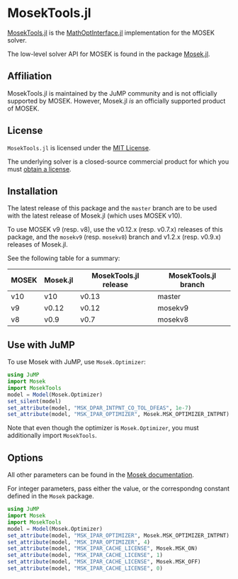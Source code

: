 # MosekTools.jl

[MosekTools.jl](https://github.com/jump-dev/MosekTools.jl) is the
[MathOptInterface.jl](https://github.com/jump-dev/MathOptInterface.jl)
implementation for the MOSEK solver.

The low-level solver API for MOSEK is found in the package [Mosek.jl](https://github.com/MOSEK/Mosek.jl).

## Affiliation

MosekTools.jl is maintained by the JuMP community and is not officially
supported by MOSEK. However, Mosek.jl _is_ an officially supported product of
MOSEK.

## License

`MosekTools.jl` is licensed under the [MIT License](https://github.com/jump-dev/MosekTools.jl/blob/master/LICENSE.md).

The underlying solver is a closed-source commercial product for which you must
[obtain a license](https://www.mosek.com).

## Installation

The latest release of this package and the `master` branch are to be used with
the latest release of Mosek.jl (which uses MOSEK v10).

To use MOSEK v9 (resp. v8), use the v0.12.x (resp. v0.7.x) releases of this
package, and the `mosekv9` (resp. `mosekv8`) branch and v1.2.x (resp. v0.9.x)
releases of Mosek.jl.

See the following table for a summary:

| MOSEK | Mosek.jl | MosekTools.jl release | MosekTools.jl branch |
|-------|----------|-----------------------|----------------------|
| v10   | v10      | v0.13                 | master               |
| v9    | v0.12    | v0.12                 | mosekv9              |
| v8    | v0.9     | v0.7                  | mosekv8              |

## Use with JuMP

To use Mosek with JuMP, use `Mosek.Optimizer`:
```julia
using JuMP
import Mosek
import MosekTools
model = Model(Mosek.Optimizer)
set_silent(model)
set_attribute(model, "MSK_DPAR_INTPNT_CO_TOL_DFEAS", 1e-7)
set_attribute(model, "MSK_IPAR_OPTIMIZER", Mosek.MSK_OPTIMIZER_INTPNT)
```
Note that even though the optimizer is `Mosek.Optimizer`, you must additionally
import `MosekTools`.

## Options

All other parameters can be found in the [Mosek documentation]([https://docs.mosek.com/8.1/capi/param-groups.html#doc-param-groups](https://docs.mosek.com/latest/opt-server/param-groups.html)).

For integer parameters, pass either the value, or the correspondng
constant defined in the `Mosek` package.
```julia
using JuMP
import Mosek
import MosekTools
model = Model(Mosek.Optimizer)
set_attribute(model, "MSK_IPAR_OPTIMIZER", Mosek.MSK_OPTIMIZER_INTPNT)
set_attribute(model, "MSK_IPAR_OPTIMIZER", 4)
set_attribute(model, "MSK_IPAR_CACHE_LICENSE", Mosek.MSK_ON)
set_attribute(model, "MSK_IPAR_CACHE_LICENSE", 1)
set_attribute(model, "MSK_IPAR_CACHE_LICENSE", Mosek.MSK_OFF)
set_attribute(model, "MSK_IPAR_CACHE_LICENSE", 0)
```
